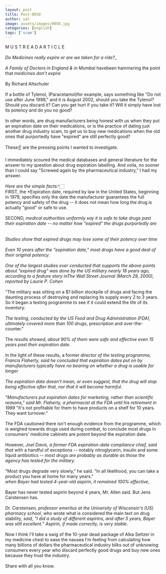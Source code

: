 ```yaml
---
layout: post
title: Post-0050
author: sal
image: assets/images/0050.jpg
categories: [english]
tags: ['scam']
---
```

M U S T   R E A D    A R T I C L E  <br>
   <br>
 *Do Medicines really expire or are we taken for a ride?*_  <br>
   <br>
 *A Family of Doctors in England & in  Mumbai* havebeen hammering the point that *medicines don’t expire*  <br>
   <br>
 By Richard Altschuler  <br>
   <br>
 If a bottle of Tylenol, (Paracetamol)for example, says something like "Do not use after June 1998," and it is August 2002, should you take the Tylenol? Should you discard it? Can you get hurt if you take it? Will it simply have lost its potency and do you no good?  <br>
   <br>
 In other words, are drug manufacturers being honest with us when they put an expiration date on their medications, or is the practice of dating just another drug industry scam, to get us to buy new medications when the old ones that purportedly have "expired" are still perfectly good?  <br>
   <br>
 These☝ are the pressing points I wanted to investigate.  <br>
   <br>
 I immediately scoured the medical databases and general literature for the answer to my question about drug expiration labelling. And voila, no sooner than I could say "Screwed again by the pharmaceutical industry," I had my answer.  <br>
   <br>
 *Here are the simple facts:*👇🏻  <br>
 FIRST, the *Expiration date, required by law in the United States, beginning in 1979, specifies only the date the manufacturer guarantees the full potency and safety of the drug -- it does not mean how long the drug is actually "good" or safe to use.  <br>
   <br>
 SECOND, *medical authorities uniformly say it is safe to take drugs past their expiration date -- no matter how "expired" the drugs purportedly are*  <br>
   <br>
   <br>
 *Studies show that expired drugs may lose some of their potency over time*  <br>
   <br>
 *Even 10 years after the "expiration date," most drugs have a good deal of their original potency*.  <br>
   <br>
 *One of the largest studies ever conducted that supports the above points about "expired drug" was done by the US military nearly 18 years ago, according to a feature story inThe Wall Street Journal (March 29, 2000), reported by Laurie P. Cohen*  <br>
   <br>
 "The military was sitting on a $1 billion stockpile of drugs and facing the daunting process of destroying and replacing its supply every 2 to 3 years. So it began a testing programme to see if it could extend the life of its inventory.  <br>
   <br>
 *The testing, conducted by the US Food and Drug Administration (FDA), ultimately covered more than 100 drugs*, prescription and over-the-counter."  <br>
   <br>
 The *results showed, about 90% of them were safe and effective *even 15 years* past their expiration date*.  <br>
   <br>
 In the light of these results, a former *director of the testing programme, Francis Flaherty, said he concluded that expiration dates put on by manufacturers typically have no bearing on whether a drug is usable for longer*  <br>
   <br>
 *The expiration date doesn't mean, or even suggest, that the drug will stop being effective after that, nor that it will become harmful*.  <br>
   <br>
 *"Manufacturers put expiration dates for marketing, rather than scientific reasons," said Mr. Flaherty, a pharmacist at the FDA until his retirement in 1999* "It's not profitable for them to have products on a shelf for 10 years. They want turnover."  <br>
   <br>
 The FDA cautioned there isn't enough evidence from the programme, which is weighed towards drugs used during combat, to conclude most drugs in consumers' medicine cabinets are potent beyond the expiration date.  <br>
   <br>
 However, *Joel Davis, a former FDA expiration-date compliance chief, said that* with a handful of exceptions -- notably nitroglycerin, insulin and some liquid antibiotics -- *most drugs are probably as durable as those the agency has tested for the military*.  <br>
   <br>
 "Most drugs degrade very slowly," he said. "In all likelihood, you can take a product you have at home for many years."  <br>
 *when Bayer had tested 4-year-old aspirin, it remained 100% effective*,  <br>
   <br>
 Bayer has never tested aspirin beyond 4 years, Mr. Allen said. But Jens Carstensen has.  <br>
   <br>
 *Dr. Carstensen, professor emeritus at the University of Wisconsin's (US) pharmacy school*, who wrote what is considered the main text on drug stability, *said, "I did a study of different aspirins, and after 5 years, Bayer was still excellent.” Aspirin, if made correctly, is very stable.*  <br>
   <br>
 Now I think I'll take a swig of the 10-year dead package of Alka Seltzer in my medicine chest to ease the nausea I'm feeling from calculating how many billions of dollars the pharmaceutical industry bilks out of unknowing consumers every year who discard perfectly good drugs and buy new ones because they trust the industry.  <br>
   <br>
 Share with all you know.